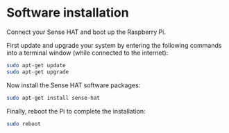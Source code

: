 # Software installation

Connect your Sense HAT and boot up the Raspberry Pi.

First update and upgrade your system by entering the following commands into a terminal window (while connected to the internet):

```bash
sudo apt-get update
sudo apt-get upgrade
```

Now install the Sense HAT software packages:

```bash
sudo apt-get install sense-hat
```

Finally, reboot the Pi to complete the installation:

```bash
sudo reboot
```
